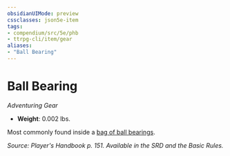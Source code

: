 ```yaml
---
obsidianUIMode: preview
cssclasses: json5e-item
tags:
- compendium/src/5e/phb
- ttrpg-cli/item/gear
aliases: 
- "Ball Bearing"
---
```

# Ball Bearing
*Adventuring Gear*  

- **Weight**: 0.002 lbs.

Most commonly found inside a [bag of ball bearings](compendium/items/ball-bearings-bag-of-1000.md).

*Source: Player's Handbook p. 151. Available in the SRD and the Basic Rules.*